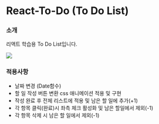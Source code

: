 # React-To-Do (To Do List)
### 소개
리액트 학습용 To Do List입니다.

![](https://images.velog.io/images/goodlana/post/3f5001f5-bfd8-4f34-84c6-d1f8da185527/%EB%A6%AC%EC%95%A1%ED%8A%B8%ED%88%AC%EB%91%90.gif)

### 적용사항
- 날짜 변경 (Date함수)
- 할 일 작성 버튼 변환 css 애니메이션 적용 및 구현
- 작성 완료 후 전체 리스트에 적용 및 남은 할 일에 추가(+1)
- 각 항목 클릭(완료)시 좌측 체크 활성화 및 남은 할일에서 제외(-1)
- 각 항목 삭제 시 남은 할 일에서 제외(-1)
